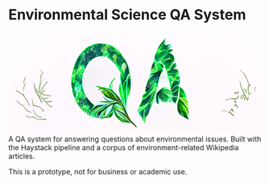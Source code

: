 
# Environmental Science QA System

<img src="qa_image.png" width="600" height="200" title="made with disco diffusion"/>
A QA system for answering questions about environmental issues. Built with the Haystack pipeline and a corpus of environment-related Wikipedia articles.  
  
This is a prototype, not for business or academic use.
